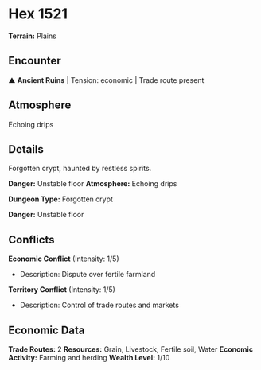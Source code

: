 # Hex 1521

**Terrain:** Plains

## Encounter
▲ **Ancient Ruins** | Tension: economic | Trade route present

## Atmosphere
Echoing drips

## Details
Forgotten crypt, haunted by restless spirits.

**Danger:** Unstable floor
**Atmosphere:** Echoing drips



**Dungeon Type:** Forgotten crypt

**Danger:** Unstable floor

## Conflicts
**Economic Conflict** (Intensity: 1/5)
- Description: Dispute over fertile farmland

**Territory Conflict** (Intensity: 1/5)
- Description: Control of trade routes and markets

## Economic Data
**Trade Routes:** 2
**Resources:** Grain, Livestock, Fertile soil, Water
**Economic Activity:** Farming and herding
**Wealth Level:** 1/10
